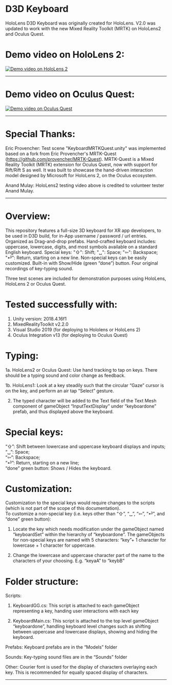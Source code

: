 # D3D Keyboard
HoloLens D3D Keyboard was originally created for HoloLens.
V2.0 was updated to work with the new Mixed Reality Toolkit (MRTK) on HoloLens2 and Oculus Quest. 

# Demo video on HoloLens 2: 
[![Demo video on HoloLens 2](https://i.imgur.com/rOZQKEG.png)](https://youtu.be/lTtBDCKlrXA)
__________________________________________________________________________________________
# Demo video on Oculus Quest: 
[![Demo video on Oculus Quest](https://i.imgur.com/6aGOeI5.png)](https://youtu.be/p1wQHyZKwhk)
__________________________________________________________________________________________

# Special Thanks:
Eric Provencher: Test scene "KeyboardMRTKQuest.unity" was implemented based on a fork from Eric Provencher's MRTK-Quest (https://github.com/provencher/MRTK-Quest). MRTK-Quest is a Mixed Reality Toolkit (MRTK) extension for Oculus Quest, now with support for Rift/Rift S as well. It was built to showcase the hand-driven interaction model designed by Microsoft for HoloLens 2, on the Oculus ecosystem.

Anand Mulay: HoloLens2 testing video above is credited to volunteer tester Anand Mulay.
__________________________________________________________________________________________

# Overview:
This repository features a full-size 3D keyboard for XR app developers, to be used in D3D build, for in-App username / password / url entries. Organized as Drag-and-drop prefabs. Hand-crafted keyboard includes: uppercase, lowercase, digits, and most symbols available on a standard English keyboard. Special keys: "⇧": Shift; "␣": Space; "⇦": Backspace; "⏎": Return, starting on a new line. Non-special keys can be easily customized. Built-in with Show/Hide (green “done”) button. Four original recordings of key-typing sound.  

Three test scenes are included for demonstration purposes using HoloLens, HoloLens 2 or Oculus Quest. 

# Tested successfully with: 
1.	Unity version: 2018.4.16f1
2.	MixedRealityToolkit v2.2.0
3.	Visual Studio 2019 (for deploying to Hololens or HoloLens 2)
4.	Oculus Integration v13 (for deploying to Oculus Quest)

# Typing: 
1a. HoloLens2 or Oculus Quest: Use hand tracking to tap on keys. There should be a typing sound and color change as feedback.

1b. HoloLens1: Look at a key steadily such that the circular “Gaze” cursor is on the key, and perform an air tap “Select” gesture. 

2. The typed character will be added to the Text field of the Text Mesh component of gameObject “InputTextDisplay” under “keyboardone” prefab, and thus displayed above the keyboard.  


# Special keys:  
 “⇧”: Shift between lowercase and uppercase keyboard displays and inputs;  
 “␣”: Space;  
 “⇦”: Backspace;  
 “⏎”: Return, starting on a new line;  
“done” green button: Shows / Hides the keyboard.  

# Customization: 
Customization to the special keys would require changes to the scripts (which is not part of the scope of this documentation).  
To customize a non-special key (i.e. keys other than “⇧”, “␣”, “⇦”, “⏎”, and “done” green button):  

1.	Locate the key which needs modification under the gameObject named “keyboardSet” within the hierarchy of “keyboardone”. The gameObjects for non-special keys are named with 5 characters: “key”+ 1 character for lowercase + 1 character for uppercase. 

2.	Change the lowercase and uppercase character part of the name to the characters of your choosing. E.g. “keyaA” to “keybB” 

# Folder structure: 
Scripts: 
1.	KeyboardGG.cs: This script is attached to each gameObject representing a key, handing user interactions with each key 

2.	KeyboardMain.cs: This script is attached to the top level gameObject “keyboardone”, handling keyboard level changes such as shifting between uppercase and lowercase displays, showing and hiding the keyboard.  

Prefabs: Keyboard prefabs are in the “Models” folder 

Sounds: Key-typing sound files are in the “Sounds” folder  

Other: Courier font is used for the display of characters overlaying each key. This is recommended for equally spaced display of characters. 

_____________________________________________________________________________________________________________________________




